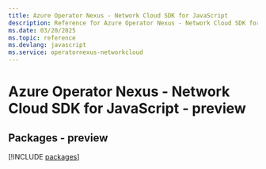 ```yaml
---
title: Azure Operator Nexus - Network Cloud SDK for JavaScript
description: Reference for Azure Operator Nexus - Network Cloud SDK for JavaScript
ms.date: 03/20/2025
ms.topic: reference
ms.devlang: javascript
ms.service: operatornexus-networkcloud
---
```

# Azure Operator Nexus - Network Cloud SDK for JavaScript - preview
## Packages - preview
[!INCLUDE [packages](operator-nexus---network-cloud-index.md)]